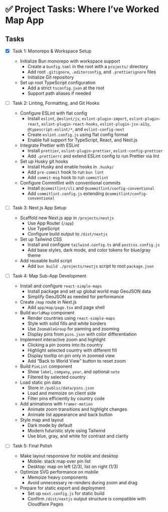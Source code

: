 # ✅ Project Tasks: Where I’ve Worked Map App

## Tasks

- [x] Task 1: Monorepo & Workspace Setup
  - Initialize Bun monorepo with workspace support
    - Create a `bunfig.toml` in the root with a `projects/` directory
    - Add root `.gitignore`, `.editorconfig`, and `.prettierignore` files
    - Initialize Git repository
  - Set up root TypeScript configuration
    - Add a strict `tsconfig.json` at the root
    - Support path aliases if needed

- [ ] Task 2: Linting, Formatting, and Git Hooks
  - Configure ESLint with flat config
    - Install `eslint`, `@eslint/js`, `eslint-plugin-import`, `eslint-plugin-react`, `eslint-plugin-react-hooks`, `eslint-plugin-jsx-a11y`, `@typescript-eslint/*`, and `eslint-config-next`
    - Create `eslint.config.js` using flat config format
    - Enable full support for TypeScript, React, and Next.js
  - Integrate Prettier with ESLint
    - Install `prettier`, `eslint-plugin-prettier`, `eslint-config-prettier`
    - Add `.prettierrc` and extend ESLint config to run Prettier via lint
  - Set up Husky git hooks
    - Install Husky and enable hooks in `.husky/`
    - Add `pre-commit` hook to run `bun lint`
    - Add `commit-msg` hook to run `commitlint`
  - Configure Commitlint with conventional commits
    - Install `@commitlint/cli` and `@commitlint/config-conventional`
    - Add `commitlint.config.js` extending `@commitlint/config-conventional`

- [ ] Task 3: Next.js App Setup
  - Scaffold new Next.js app in `/projects/nextjs`
    - Use App Router (`/app`)
    - Use TypeScript
    - Configure build output to `/dist/nextjs`
  - Set up Tailwind CSS
    - Install and configure `tailwind.config.ts` and `postcss.config.js`
    - Add base styles, dark mode, and color tokens for blue/gray theme
  - Add reusable build script
    - Add `bun build ./projects/nextjs` script to root `package.json`

- [ ] Task 4: Map Sub-App Development
  - Install and configure `react-simple-maps`
    - Install package and set up global world map GeoJSON data
    - Simplify GeoJSON as needed for performance
  - Create `/map` route in Next.js
    - Add `app/map/page.tsx` and page shell
  - Build `WorldMap` component
    - Render countries using `react-simple-maps`
    - Style with solid fills and white borders
    - Use `ZoomableGroup` for panning and zooming
    - Display pins from `pins.json` with color differentiation
  - Implement interactive zoom and highlight
    - Clicking a pin zooms into its country
    - Highlight selected country with different fill
    - Display tooltip on pin only in zoomed view
    - Add “Back to World View” button to reset zoom
  - Build `PinList` component
    - Show `label`, `company`, `year`, and optional `note`
    - Filtered by selected country
  - Load static pin data
    - Store in `/public/data/pins.json`
    - Load and memoize on client side
    - Filter pins efficiently by country code
  - Add animations with `framer-motion`
    - Animate zoom transitions and highlight changes
    - Animate list appearance and back button
  - Style map and layout
    - Dark mode by default
    - Modern futuristic style using Tailwind
    - Use blue, gray, and white for contrast and clarity

- [ ] Task 5: Final Polish
  - Make layout responsive for mobile and desktop
    - Mobile: stack map over pin list
    - Desktop: map on left (2/3), list on right (1/3)
  - Optimize SVG performance on mobile
    - Memoize heavy components
    - Avoid unnecessary re-renders during zoom and drag
  - Prepare for static export and deployment
    - Set up `next.config.js` for static build
    - Confirm `/dist/nextjs` output structure is compatible with Cloudflare Pages
